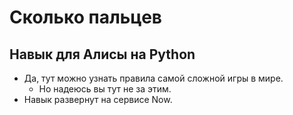 # Сколько пальцев
## Навык для Алисы на Python
 
* Да, тут можно узнать правила самой сложной игры в мире.
    * Но надеюсь вы тут не за этим.
* Навык развернут на сервисе Now.

